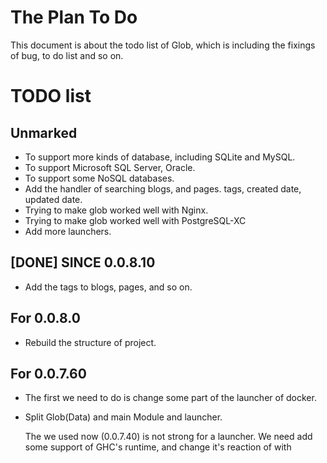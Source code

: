 The Plan To Do
===

This document is about the todo list of Glob, which is including the fixings of bug, to do list and so on.

# TODO list

## Unmarked

* To support more kinds of database, including SQLite and MySQL.
* To support Microsoft SQL Server, Oracle.
* To support some NoSQL databases.
* Add the handler of searching blogs, and pages.
  tags, created date, updated date.
* Trying to make glob worked well with Nginx.
* Trying to make glob worked well with PostgreSQL-XC
* Add more launchers.


## [DONE] SINCE 0.0.8.10

* Add the tags to blogs, pages, and so on.

## For 0.0.8.0

* Rebuild the structure of project.

## For 0.0.7.60

* The first we need to do is change some part of the launcher of docker.
* Split Glob(Data) and main Module and launcher.

  The we used now (0.0.7.40) is not strong for a launcher. We need add
  some support of GHC's runtime, and change it's reaction of with
